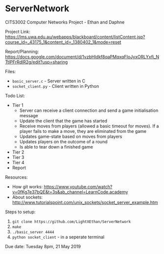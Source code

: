 # ServerNetwork
CITS3002 Computer Networks Project - Ethan and Daphne

Project Link: https://lms.uwa.edu.au/webapps/blackboard/content/listContent.jsp?course_id=_43175_1&content_id=_1380402_1&mode=reset

Report/Planning: https://docs.google.com/document/d/1vzbHldkf8qaPMqxqFIoJyxORLYxfj_NTtlPFrRdlR2g/edit?usp=sharing

Files:
* `basic_server.c` - Server written in C
* `socket_client.py` - Client written in Python

Todo List:
* Tier 1
  - Server can receive a client connection and send a game initialisation message
  - Update the client that the game has started
  - Receive moves from players (allowed a basic timeout for moves). If a player fails to make a move,
they are eliminated from the game
  - Updates game-state based on moves from players
  - Updates players on the outcome of a round
  - Is able to tear down a finished game
* Tier 2
* Tier 3
* Tier 4
* Report

Resources:
* How git works: https://www.youtube.com/watch?v=0fKg7e37bQE&t=3s&ab_channel=LearnCode.academy
* About sockets: http://www.tutorialspoint.com/unix_sockets/socket_server_example.htm

Steps to setup:
1. `git clone https://github.com/LightXEthan/ServerNetwork`
2. `make`
3. `./basic_server 4444`
4. `python socket_client` - in a seperate terminal

Due date: Tuesday 8pm, 21 May 2019
